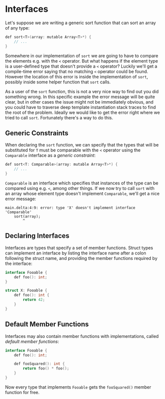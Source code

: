 # Interfaces

Let's suppose we are writing a generic sort function that can sort an array of
any type:

```go
def sort<T>(array: mutable Array<T>*) {
    // ...
}
```

Somewhere in our implementation of `sort` we are going to have to compare the
elements e.g. with the `<` operator. But what happens if the element type is a
user-defined type that doesn't provide a `<` operator? Luckily we'll get a
compile-time error saying that no matching `<` operator could be found. However
the location of this error is inside the implementation of `sort`, possibly
inside some helper function that `sort` calls.

As a user of the `sort` function, this is not a very nice way to find out you
did something wrong. In this specific example the error message will be quite
clear, but in other cases the issue might not be immediately obvious, and you
could have to traverse deep template instantiation stack traces to find the root
of the problem. Ideally we would like to get the error right where we tried to
call `sort`. Fortunately there's a way to do this.

## Generic Constraints

When declaring the `sort` function, we can specify that the types that will be
substituted for `T` must be comparable with the `<` operator using the
`Comparable` interface as a _generic constraint_:

```go
def sort<T: Comparable>(array: mutable Array<T>*) {
    // ...
}
```

`Comparable` is an interface which specifies that instances of the type can be
compared using e.g. `<`, among other things. If we now try to call `sort` with
an array whose element type doesn't implement `Comparable`, we'll get a nice
error message:

```
main.delta:4:9: error: type 'X' doesn't implement interface 'Comparable'
    sort(array);
        ^
```

## Declaring Interfaces

Interfaces are types that specify a set of member functions. Struct types can
implement an interface by listing the interface name after a colon following the
struct name, and providing the member functions required by the interface:

```go
interface Fooable {
    def foo(): int;
}

struct X: Fooable {
    def foo(): int {
        return 42;
    }
}
```

## Default Member Functions

Interfaces may also contain member functions with implementations, called
_default member functions_:

```go
interface Fooable {
    def foo(): int;

    def fooSquared(): int {
        return foo() * foo();
    }
}
```

Now every type that implements `Fooable` gets the `fooSquared()` member function
for free.
